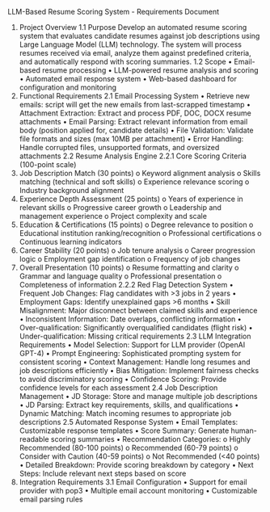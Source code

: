 LLM-Based Resume Scoring System - Requirements Document
1. Project Overview
1.1 Purpose
Develop an automated resume scoring system that evaluates candidate resumes against job descriptions using Large Language Model (LLM) technology. The system will process resumes received via email, analyze them against predefined criteria, and automatically respond with scoring summaries.
1.2 Scope
• Email-based resume processing
• LLM-powered resume analysis and scoring
• Automated email response system
• Web-based dashboard for configuration and monitoring
2. Functional Requirements
2.1 Email Processing System
• Retrieve new emails: script will get the new emails from last-scrapped timestamp
• Attachment Extraction: Extract and process PDF, DOC, DOCX resume attachments
• Email Parsing: Extract relevant information from email body (position applied for, candidate details)
• File Validation: Validate file formats and sizes (max 10MB per attachment)
• Error Handling: Handle corrupted files, unsupported formats, and oversized attachments
2.2 Resume Analysis Engine
2.2.1 Core Scoring Criteria (100-point scale)
1. Job Description Match (30 points)
o Keyword alignment analysis
o Skills matching (technical and soft skills)
o Experience relevance scoring
o Industry background alignment
2. Experience Depth Assessment (25 points)
o Years of experience in relevant skills
o Progressive career growth
o Leadership and management experience
o Project complexity and scale
3. Education & Certifications (15 points)
o Degree relevance to position
o Educational institution ranking/recognition
o Professional certifications
o Continuous learning indicators
4. Career Stability (20 points)
o Job tenure analysis
o Career progression logic
o Employment gap identification
o Frequency of job changes
5. Overall Presentation (10 points)
o Resume formatting and clarity
o Grammar and language quality
o Professional presentation
o Completeness of information
2.2.2 Red Flag Detection System
• Frequent Job Changes: Flag candidates with >3 jobs in 2 years
• Employment Gaps: Identify unexplained gaps >6 months
• Skill Misalignment: Major disconnect between claimed skills and experience
• Inconsistent Information: Date overlaps, conflicting information
• Over-qualification: Significantly overqualified candidates (flight risk)
• Under-qualification: Missing critical requirements
2.3 LLM Integration Requirements
• Model Selection: Support for LLM provider (OpenAI GPT-4)
• Prompt Engineering: Sophisticated prompting system for consistent scoring
• Context Management: Handle long resumes and job descriptions efficiently
• Bias Mitigation: Implement fairness checks to avoid discriminatory scoring
• Confidence Scoring: Provide confidence levels for each assessment
2.4 Job Description Management
• JD Storage: Store and manage multiple job descriptions
• JD Parsing: Extract key requirements, skills, and qualifications
• Dynamic Matching: Match incoming resumes to appropriate job descriptions
2.5 Automated Response System
• Email Templates: Customizable response templates
• Score Summary: Generate human-readable scoring summaries
• Recommendation Categories: 
o Highly Recommended (80-100 points)
o Recommended (60-79 points)
o Consider with Caution (40-59 points)
o Not Recommended (<40 points)
• Detailed Breakdown: Provide scoring breakdown by category
• Next Steps: Include relevant next steps based on score
3. Integration Requirements
3.1 Email Configuration
• Support for email provider with pop3
• Multiple email account monitoring
• Customizable email parsing rules
